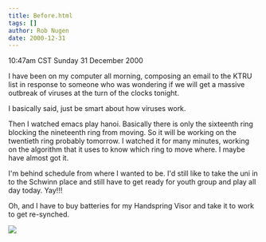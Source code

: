 ```yaml
---
title: Before.html
tags: []
author: Rob Nugen
date: 2000-12-31
---
```


<title>Before New Year, Century, Millenium festivities.</title>
<p class=date>10:47am CST Sunday 31 December 2000</p>

<p>I have been on my computer all morning, composing an email to the
KTRU list in response to someone who was wondering if we will get a
massive outbreak of viruses at the turn of the clocks tonight.</p>

<p>I basically said, just be smart about how viruses work.</p>

<p>Then I watched emacs play hanoi.  Basically there is only the
sixteenth ring blocking the nineteenth ring from moving.  So it will
be working on the twentieth ring probably tomorrow.  I watched it for
many minutes, working on the algorithm that it uses to know which ring
to move where.  I maybe have almost got it.</p>

<p>I'm behind schedule from where I wanted to be.  I'd still like to
take the uni in to the Schwinn place and still have to get ready for
youth group and play all day today.  Yay!!!</p>

<p>Oh, and I have to buy batteries for my Handspring Visor and take it
to work to get re-synched.</p>

<p><img src='/images/rob/wL-ROB.gif'/></p>

